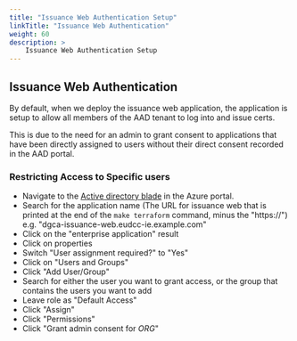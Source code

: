 ```yaml
---
title: "Issuance Web Authentication Setup"
linkTitle: "Issuance Web Authentication"
weight: 60
description: >
    Issuance Web Authentication Setup
---
```


## Issuance Web Authentication

By default, when we deploy the issuance web application, the application is
setup to allow all members of the AAD tenant to log into and issue certs.

This is due to the need for an admin to grant consent to applications that have
been directly assigned to users without their direct consent recorded in the
AAD portal.

### Restricting Access to Specific users

- Navigate to the [Active directory blade](https://portal.azure.com/#blade/Microsoft_AAD_IAM/ActiveDirectoryMenuBlade/Overview) in the Azure portal.
- Search for the application name (The URL for issuance web that is printed at the end of the `make terraform` command, minus the "https://")
  e.g. "dgca-issuance-web.eudcc-ie.example.com"
- Click on the "enterprise application" result
- Click on properties
- Switch "User assignment required?" to "Yes"
- Click on "Users and Groups"
- Click "Add User/Group"
- Search for either the user you want to grant access, or the group that contains the users you want to add
- Leave role as "Default Access"
- Click "Assign"
- Click "Permissions"
- Click "Grant admin consent for _ORG_"
